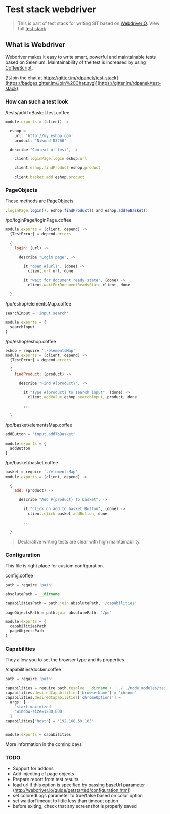 # Test stack webdriver
> This is part of test stack for writing SIT based on [WebdriverIO](http://webdriver.io/). View full [test stack](https://github.com/test-stack)

## What is Webdriver
Webdriver makes it easy to write smart, powerful and maintainable tests based on Selenium. Maintainability of the test is increased by using [CoffeeScript](http://coffeescript.org/).

[![Join the chat at https://gitter.im/rdpanek/test-stack](https://badges.gitter.im/Join%20Chat.svg)](https://gitter.im/rdpanek/test-stack)

### How can such a test look

/tests/addToBasket.test.coffee
```javascript
module.exports = (client) ->

  eshop =
    url: 'http://my.eshop.com'
    product: 'Nikond D3200'

  describe "Context of test", ->

    client.loginPage.login eshop.url

    client.eshop.findProduct eshop.product

    client.basket.add eshop.product
```

### PageObjects

These methods are [PageObjects](http://martinfowler.com/bliki/PageObject.html)
```javascript
.loginPage.login(), eshop.findProduct() and eshop.addToBasket()
```

/po/loginPage/loginPage.coffee
```javascript
module.exports = (client, depend) ->
  {TestError} = depend.errors

  {
    login: (url) ->

      describe "Login page", ->

        it "open #{url}", (done) ->
          client.url url, done

        it "wait for document ready state", (done) ->
          client.waitForDocumentReadyState client, done

  }

```

/po/eshop/elementsMap.coffee
```javascript
searchInput = 'input.search'

module.exports = {
  searchInput
}
```

/po/eshop/eshop.coffee
```javascript
eshop = require './elementsMap'
module.exports = (client, depend) ->
  {TestError} = depend.errors

  {
    findProduct: (product) ->

      describe "Find #{product}", ->

        it "Type #{product} to search input", (done) ->
          client.addValue eshop.searchInput, product, done

        ...

  }

```

/po/basket/elementsMap.coffee
```javascript
addButton = 'input.addToBasket'

module.exports = {
  addButton
}
```

/po/basket/basket.coffee
```javascript
basket = require './elementsMap'
module.exports = (client, depend) ->

  {
    add: (product) ->

      describe "Add #{product} to basket", ->

        it "Click on add to basket Button", (done) ->
          client.click basket.addButton, done

        ...

  }

```

> Declarative writing tests are clear with high maintainability.

### Configuration

This file is right place for custom configuration.

config.coffee
```javascript
path = require 'path'

absolutePath = __dirname

capabilitiesPath = path.join absolutePath, '/capabilities'

pageObjectsPath = path.join absolutePath, '/po'

module.exports = {
  capabilitiesPath
  pageObjectsPath
}
```

### Capabilities

They allow you to set the browser type and its properties.

/capabilities/docker.coffee

```javascript
path = require 'path'

capabilities = require path.resolve __dirname + '../../node_modules/test-stack-webdriver/capabilities/global'
capabilities.desiredCapabilities['browserName'] = 'chrome'
capabilities.desiredCapabilities['chromeOptions'] =
  args: [
    'start-maximized'
    'window-size=1280,800'
  ]
capabilities['host'] = '192.168.59.105'


module.exports = capabilities
```

More information in the coming days

### TODO

- Support for addons
- Add injecting of page objects
- Prepare report from test results
- load url if this option is specified by passing baseUrl parameter (http://webdriver.io/guide/getstarted/configuration.html)
- set coloredLogs parameter to true/false based on color option
- set waitforTimeout to little less than timeout option
- before exiting, check that any screenshot is properly saved
